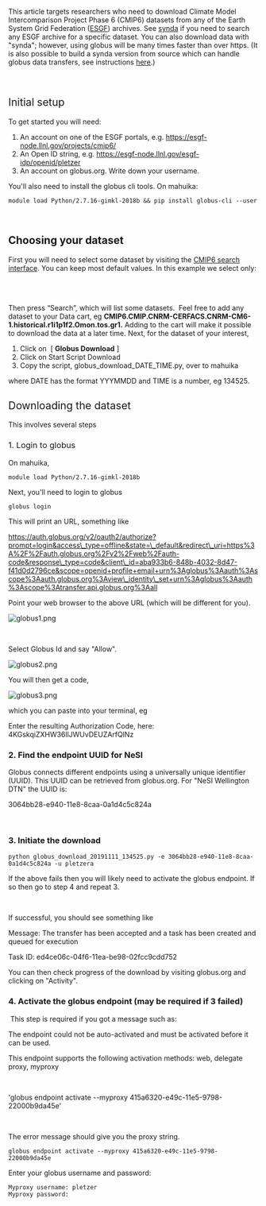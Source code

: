 <span style="font-weight: 400;">This article targets researchers who
need to download Climate Model Intercomparison Project Phase 6 (CMIP6)
datasets from any of the Earth System Grid Federation
(<a href="http://pcmdi.llnl.gov/" class="reference external">ESGF</a>)
archives. See
[synda](https://support.nesi.org.nz/hc/en-gb/articles/360001208256-SYNDA)
if you need to search any ESGF archive for a specific dataset. You can
also download data with "synda"; however, using globus will be many
times faster than over https. (It is also possible to build a synda
version from source which can handle globus data transfers, see
instructions
[here](http://prodiguer.github.io/synda/sdt/globustransfer.html).)</span>

 

## <span style="font-weight: 400;">Initial setup</span>

<span style="font-weight: 400;">To get started you will need:</span>

1.  <span style="font-weight: 400;">An account on one of the ESGF
    portals, e.g. </span>[<span
    style="font-weight: 400;">https://esgf-node.llnl.gov/projects/cmip6/</span>](https://esgf-node.llnl.gov/projects/cmip6/)
2.  <span style="font-weight: 400;">An Open ID string, e.g. </span><span
    style="font-weight: 400;"><https://esgf-node.llnl.gov/esgf-idp/openid/pletzer></span>
3.  <span style="font-weight: 400;">An account on globus.org. Write down
    your username.</span>

You'll also need to install the globus cli tools. On mahuika:

    module load Python/2.7.16-gimkl-2018b && pip install globus-cli --user

 

## Choosing your dataset

First you will need to select some dataset by visiting the [CMIP6 search
interface](https://esgf-node.llnl.gov/search/cmip6/). You can keep most
default values. In this example we select only:

<table>
<tbody>
<tr class="odd">
</tr>
<tr class="even">
</tr>
<tr class="odd">
</tr>
<tr class="even">
</tr>
<tr class="odd">
</tr>
</tbody>
</table>

 

<span style="font-weight: 400;">Then press “Search”, which will list
some datasets.  Feel free to add any dataset to your Data cart,
eg **CMIP6.CMIP.CNRM-CERFACS.CNRM-CM6-1.historical.r1i1p1f2.Omon.tos.gr1.**
</span><span style="font-weight: 400;">Adding to the cart will make it
possible to download the data at a later time. Next, for the dataset of
your interest,</span>

1.  <span style="font-weight: 400;">Click on </span><span
    style="font-weight: 400;"> </span><span style="font-weight: 400;">\[
    </span>**Globus Download**<span style="font-weight: 400;">
    \] </span>
2.  <span style="font-weight: 400;">Click on Start Script
    Download</span>
3.  <span style="font-weight: 400;">Copy the script,
    globus\_download\_DATE\_TIME.py, over to mahuika</span>

<span style="font-weight: 400;">where DATE has the format YYYMMDD and
TIME is a number, eg 134525. </span>

## <span style="font-weight: 400;">Downloading the dataset</span>

<span style="font-weight: 400;">This involves several steps</span>

### <span style="font-weight: 400;">1. Login to globus</span>

<span style="font-weight: 400;">On mahuika, </span>

    module load Python/2.7.16-gimkl-2018b

Next, you'll need to login to globus

    globus login

This will print an URL, something like

<span
class="s1">https://auth.globus.org/v2/oauth2/authorize?prompt=login&access\_type=offline&state=\_default&redirect\_uri=https%3A%2F%2Fauth.globus.org%2Fv2%2Fweb%2Fauth-code&response\_type=code&client\_id=aba933b6-848b-4032-8d47-f41d0d2796ce&scope=openid+profile+email+urn%3Aglobus%3Aauth%3Ascope%3Aauth.globus.org%3Aview\_identity\_set+urn%3Aglobus%3Aauth%3Ascope%3Atransfer.api.globus.org%3Aall</span>

<span class="s1">Point your web browser to the above URL (which will be
different for you). </span>

<span
class="s1">![globus1.png](mkdocs/includes/images/globus1.png)</span>

 

<span class="s1">Select Globus Id and say "Allow". </span>

<span
class="s1">![globus2.png](mkdocs/includes/images/globus2.png)</span>

<span class="s1">You will then get a code, </span>

<span
class="s1">![globus3.png](mkdocs/includes/images/globus3.png)</span>

<span class="s1">which you can paste into your terminal, eg</span>

<span class="s1">Enter the resulting Authorization Code, here:
4KGskqiZXHW36llJWUvDEUZArfQlNz</span>

### 2. Find the endpoint UUID for NeSI

<span style="font-weight: 400;">Globus connects different endpoints
using a universally unique identifier (UUID). This UUID can be retrieved
from globus.org. For "NeSI Wellington DTN" the UUID is:</span>

3064bb28-e940-11e8-8caa-0a1d4c5c824a

 

### 3. Initiate the download

    python globus_download_20191111_134525.py -e 3064bb28-e940-11e8-8caa-0a1d4c5c824a -u pletzera

If the above fails then you will likely need to activate the globus
endpoint. If so then go to step 4 and repeat 3.

 

If successful, you should see something like

<span class="s1">Message: The transfer has been accepted and a task has
been created and queued for execution</span>

<span class="s1">Task ID: ed4ce06c-04f6-11ea-be98-02fcc9cdd752</span>

<span style="font-weight: 400;">You can then check progress of the
download by visiting globus.org and clicking on "Activity". </span>

### 4. Activate the globus endpoint (may be required if 3 failed)

 This step is required if you got a message such as:

<span class="s1">The endpoint could not be auto-activated and must be
activated before it can be used.</span>

<span class="s1">This endpoint supports the following activation
methods: web, delegate proxy, myproxy</span>

 

<span class="s1">'globus endpoint activate --myproxy
415a6320-e49c-11e5-9798-22000b9da45e'</span>

 

The error message should give you the proxy string. 

    globus endpoint activate --myproxy 415a6320-e49c-11e5-9798-22000b9da45e

Enter your globus username and password:

    Myproxy username: pletzer 
    Myproxy password: 

###  

<span
style="font-family: -apple-system, BlinkMacSystemFont, 'Segoe UI', Helvetica, Arial, sans-serif;"> </span>

 
